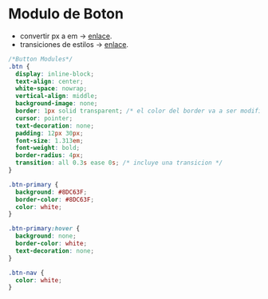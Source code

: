 # Modulo de Boton
- convertir px a em -> [enlace](http://pxtoem.com/).
- transiciones de estilos -> [enlace](http://www.w3schools.com/css/css3_transitions.asp).

```css
/*Button Modules*/
.btn {
  display: inline-block;
  text-align: center;
  white-space: nowrap;
  vertical-align: middle;
  background-image: none;
  border: 1px solid transparent; /* el color del border va a ser modificado por otras clases asi que por defecto se pone transparante en caso de que sea el btn base */
  cursor: pointer;
  text-decoration: none;
  padding: 12px 30px;
  font-size: 1.313em;
  font-weight: bold;
  border-radius: 4px;
  transition: all 0.3s ease 0s; /* incluye una transicion */
}

.btn-primary {
  background: #8DC63F;
  border-color: #8DC63F;
  color: white;
}

.btn-primary:hover {
  background: none;
  border-color: white;
  text-decoration: none;
}

.btn-nav {
  color: white;
}
```